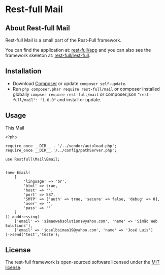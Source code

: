 # Rest-full Mail

## About Rest-full Mail

Rest-full Mail is a small part of the Rest-Full framework.

You can find the application at: [rest-full/app](https://github.com/rest-full/app) and you can also see the framework skeleton at: [rest-full/rest-full](https://github.com/rest-full/rest-full).

## Installation

* Download [Composer](https://getcomposer.org/doc/00-intro.md) or update `composer self-update`.
* Run `php composer.phar require rest-full/mail` or composer installed globally `compser require rest-full/mail` or composer.json `"rest-full/mail": "1.0.0"` and install or update.

## Usage

This Mail
```
<?php

require_once __DIR__ . '/../vendor/autoload.php';
require_once __DIR__.'/../config/pathServer.php';

use Restfull\Mail\Email;


(new Email(
    [
        'linguage' => 'br',
        'html' => true,
        'host' => '',
        'port' => 587,
        'SMTP' => ['auth' => true, 'secure' => false, 'debug' => 0],
        'user' => '',
        'pass' => ''
    ]
))->addressing(
    ['email' => 'simaowebsolutions@yahoo.com', 'name' => 'Simão Web Solutions'],
    ['email' => 'joselbsimao19@yahoo.com', 'name' => 'José Luis']
)->send('test','teste');
```
## License

The rest-full framework is open-sourced software licensed under the [MIT license](https://opensource.org/licenses/MIT).